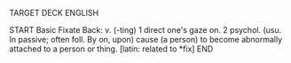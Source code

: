 TARGET DECK
ENGLISH

START
Basic
Fixate
Back: v. (-ting) 1 direct one's gaze on. 2 psychol. (usu. In passive; often foll. By on, upon) cause (a person) to become abnormally attached to a person or thing. [latin: related to *fix]
END
